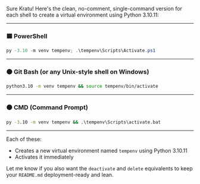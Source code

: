 Sure Kratu! Here's the clean, no-comment, single-command version for each shell to create a virtual environment using Python 3.10.11:

---

### 🟦 PowerShell
```powershell
py -3.10 -m venv tempenv; .\tempenv\Scripts\Activate.ps1
```

---

### 🟠 Git Bash (or any Unix-style shell on Windows)
```bash
python3.10 -m venv tempenv && source tempenv/bin/activate
```

---

### ⚫ CMD (Command Prompt)
```cmd
py -3.10 -m venv tempenv && .\tempenv\Scripts\activate.bat
```

---

Each of these:
- Creates a new virtual environment named `tempenv` using Python 3.10.11
- Activates it immediately

Let me know if you also want the `deactivate` and `delete` equivalents to keep your `README.md` deployment-ready and lean.
